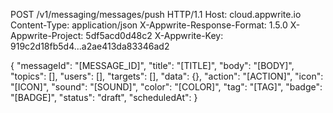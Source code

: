 POST /v1/messaging/messages/push HTTP/1.1
Host: cloud.appwrite.io
Content-Type: application/json
X-Appwrite-Response-Format: 1.5.0
X-Appwrite-Project: 5df5acd0d48c2
X-Appwrite-Key: 919c2d18fb5d4...a2ae413da83346ad2

{
  "messageId": "[MESSAGE_ID]",
  "title": "[TITLE]",
  "body": "[BODY]",
  "topics": [],
  "users": [],
  "targets": [],
  "data": {},
  "action": "[ACTION]",
  "icon": "[ICON]",
  "sound": "[SOUND]",
  "color": "[COLOR]",
  "tag": "[TAG]",
  "badge": "[BADGE]",
  "status": "draft",
  "scheduledAt": 
}
